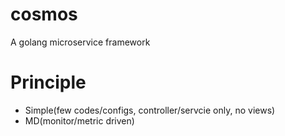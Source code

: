 # cosmos
A golang microservice framework

# Principle

- Simple(few codes/configs, controller/servcie only, no views)
- MD(monitor/metric driven)
